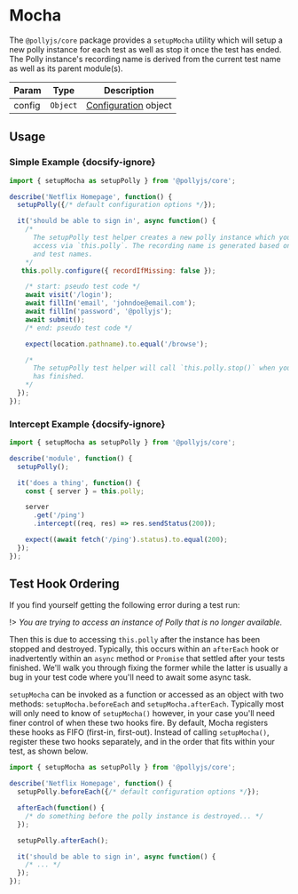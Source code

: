 # Mocha

The `@pollyjs/core` package provides a `setupMocha` utility which will setup
a new polly instance for each test as well as stop it once the test has ended.
The Polly instance's recording name is derived from the current test name as well as its
parent module(s).

| Param | Type | Description |
|  ---  | ---  |     ---     |
| config | `Object` | [Configuration](configuration) object |

## Usage

### Simple Example {docsify-ignore}

```js
import { setupMocha as setupPolly } from '@pollyjs/core';

describe('Netflix Homepage', function() {
  setupPolly({/* default configuration options */});

  it('should be able to sign in', async function() {
    /*
      The setupPolly test helper creates a new polly instance which you can
      access via `this.polly`. The recording name is generated based on the module
      and test names.
    */
   this.polly.configure({ recordIfMissing: false });

    /* start: pseudo test code */
    await visit('/login');
    await fillIn('email', 'johndoe@email.com');
    await fillIn('password', '@pollyjs');
    await submit();
    /* end: pseudo test code */

    expect(location.pathname).to.equal('/browse');

    /*
      The setupPolly test helper will call `this.polly.stop()` when your test
      has finished.
    */
  });
});
```

### Intercept Example {docsify-ignore}

```js
import { setupMocha as setupPolly } from '@pollyjs/core';

describe('module', function() {
  setupPolly();

  it('does a thing', function() {
    const { server } = this.polly;

    server
      .get('/ping')
      .intercept((req, res) => res.sendStatus(200));

    expect((await fetch('/ping').status).to.equal(200);
  });
});
```

## Test Hook Ordering

If you find yourself getting the following error during a test run:

!> _You are trying to access an instance of Polly that is no longer available._

Then this is due to accessing `this.polly` after the instance has been stopped and destroyed.
Typically, this occurs within an `afterEach` hook or inadvertently within an `async` method or `Promise` that settled after your tests finished.
We'll walk you through fixing the former while the latter is usually a bug in your test code where you'll need to await some async task.

`setupMocha` can be invoked as a function or accessed as an object with two methods: `setupMocha.beforeEach` and `setupMocha.afterEach`.
Typically most will only need to know of `setupMocha()` however, in your case you'll need finer control of when these two hooks fire.
By default, Mocha registers these hooks as FIFO (first-in, first-out). Instead of calling `setupMocha()`, register these two hooks separately,
and in the order that fits within your test, as shown below.

```js
import { setupMocha as setupPolly } from '@pollyjs/core';

describe('Netflix Homepage', function() {
  setupPolly.beforeEach({/* default configuration options */});

  afterEach(function() {
    /* do something before the polly instance is destroyed... */
  });

  setupPolly.afterEach();

  it('should be able to sign in', async function() {
    /* ... */
  });
});
```

